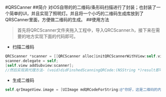 #QRSCanner
##简介
对iOS自带的的二维码/条形码扫描进行了封装；也封装了一个简单的UI，并且实现了照明灯。并且将一个小巧的二维码生成库放到了QRSCanner里面，方便做二维码的生成。
##使用方法
>首先将QRCScanner文件夹拖入工程中，导入QRCScanner.h，接下来在需要的地方实现下面的代码即可。

- 扫描二维码

``` Objective-C
QRCScanner *scanner = [[QRCScanner alloc]initQRCScannerWithView:self.view];
scanner.delegate = self;
[self.view addSubview:scanner];
//然后实现其代理方法- (void)didFinshedScanningQRCode:(NSString *)result即可
```

- 生成二维码

``` Objective-C
self.qrImageView.image = [UIImage mdQRCodeForString:@"你好，这是二维码的内容！" size:self.qrImageView.bounds.size.width fillColor:[UIColor blackColor]];
```
